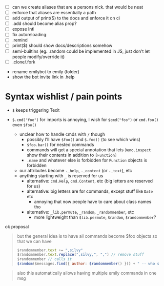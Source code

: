 - [ ] can we create aliases that are a persons nick. that would be neat
- [ ] enforce that aliases are essentially a path
- [ ] add output of print($) to the docs and enforce it on ci
- [ ] .add should become alias prop?
- [ ] expose Intl
- [ ] fix autoreloading
- [ ] .remind
- [ ] print($) should show docs/descriptions somehow
- [ ] semi-builtins (eg. .random could be implemented in JS, just don't let people modify/override it)
- [ ] .clone/.fork
- rename emilybot to emily (folder)
- show the bot invite link in .help

# Syntax wishlist / pain points

- `$` keeps triggering Texit

- `$.cmd("foo")` for imports is annoying, I wish for `$cmd("foo")` or `cmd.foo()` even `$foo()`
  - unclear how to handle cmds with `/` though
    - possibly I'll have `$foo()` and `$.foo()` (to see which wins)
    - `$foo.bar()` for nested commands
    - commands will get a special annotation that lets `Deno.inspect` show their contents in addition to `[Function]`
    - `.name` and whatever else is forbidden for `Function` objects is forbidden
  - our attributes become `._help`, `._content` (or `._text`), etc
  - anything starting with `_` is reserved for us
    - alternative: `cmd.Help`, `cmd.Content`, etc (big letters are reserved for us)
    - alternative: big letters are for commands, except stuff like `Date` etc
      - annoying that now people have to care about class names tho
    - alternative: `_lib.permute`, `_random`, `_randommember`, etc
      - more lightweight than `$lib.permute`, `$random`, `$randommember`?

ok proposal

> but the general idea is to have all commands become $foo objects so that we can have
>
> ```js
> $randommember.text += ",silvy"
> $randommember.text.replace(",silvy,", ",") // remove stuff
> $randommember // calls it
> $random($messages.find({ author: $randommember() })) + " -- who said it???" // quiz
> ```

> also this automatically allows having multiple emily commands in one msg

